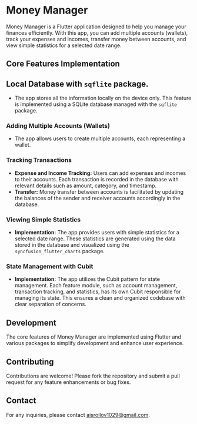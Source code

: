 # Money Manager

Money Manager is a Flutter application designed to help you manage your finances efficiently. With this app, you can add multiple accounts (wallets), track your expenses and incomes, transfer money between accounts, and view simple statistics for a selected date range.

## Core Features Implementation

## Local Database with `sqflite` package.
- The app stores all the information locally on the device only. This feature is implemented using a SQLite database managed with the `sqflite` package.

### Adding Multiple Accounts (Wallets)
- The app allows users to create multiple accounts, each representing a wallet.

### Tracking Transactions
- **Expense and Income Tracking:** Users can add expenses and incomes to their accounts. Each transaction is recorded in the database with relevant details such as amount, category, and timestamp.
- **Transfer:** Money transfer between accounts is facilitated by updating the balances of the sender and receiver accounts accordingly in the database.

### Viewing Simple Statistics
- **Implementation:** The app provides users with simple statistics for a selected date range. These statistics are generated using the data stored in the database and visualized using the `syncfusion_flutter_charts` package.

### State Management with Cubit
- **Implementation:** The app utilizes the Cubit pattern for state management. Each feature module, such as account management, transaction tracking, and statistics, has its own Cubit responsible for managing its state. This ensures a clean and organized codebase with clear separation of concerns.

## Development

The core features of Money Manager are implemented using Flutter and various packages to simplify development and enhance user experience.

## Contributing

Contributions are welcome! Please fork the repository and submit a pull request for any feature enhancements or bug fixes.

## Contact

For any inquiries, please contact [aisroilov1029@gmail.com](aisroilov1029gmail.com).